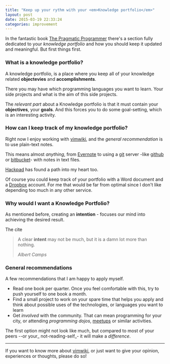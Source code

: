 ```yaml
---
title: "Keep up your rythm with your <em>Knowledge portfolio</em>"
layout: post
date: 2015-03-19 22:33:24
categories: improvement
---
```

In the fantastic book [The Pragmatic Programmer][pragmatic] there's a section fully dedicated to your *knowledge portfolio* and how you should keep it updated and meaningful. But first things first.

### What is a knowledge portfolio?
A knowledge portfolio, is a place where you keep all of your knowledge related **objectevies** and **accomplishments**.

There you may have which programming languages you want to learn. Your side projects and what is the aim of this side projects.

The _relevant part_ about a Knowledge portfolio is that it must contain your **objectives**, your **goals**. And this forces you to do some goal-setting, which is an interesting activity.

### How can I keep track of my knowledge portfolio?
Right now I enjoy working with [vimwiki][vim], and the _general recommendation_  is to use plain-text notes.

This means almost _anything_, from [Evernote][ever] to using a [git][git] server -like [github][github] or [bitbucket][bit]- with notes in text files.

[Hackpad][hack] has found a path into my heart too.

Of course you could keep track of your portfolio with a Word document and a [Dropbox][drop] account. For me that would be far from optimal since I don't like depending too much in any other service.

### Why would I want a Knowledge Portfolio?
As mentioned before, creating an **intention** - focuses our mind into achieving the desired result.

The cite
<blockquote>
<p>
A clear <strong>intent</strong> may not be much, but it is a damn lot more than nothing.
</p>
<footer>
<cite>Albert Camps</cite>
</footer>
</blockquote>

### General recommendations
A few recommendations that I am happy to apply myself.

* Read one book per quarter. Once you feel comfortable with this, try to push yourself to one book a month.
* Find a small project to work on your spare time that helps you apply and think about possible uses of the technologies, or languages you want to learn
* Get _involved_ with the community. That can mean programming for your city, or attending _programming dojos_, [meetups][meet] or similar activities.

The first option might not look like much, but compared to most of your peers --or your_ not-reading-self_- it will make a _difference_.

----

If you want to know more about [vimwiki][vim], or just want to give your opinion, experiences or thoughts, please do so!

[pragmatic]: http://www.amazon.com/The-Pragmatic-Programmer-Journeyman-Master/dp/020161622X
[github]: http://www.github.com
[bit]: http://www.bitbucket.org
[ever]: http://www.evernote.com
[vim]: http://www.github.com/vimwiki/vimwiki
[drop]: http://www.dropbox.com
[git]: http://www.git-scm.com
[hack]: https://hackpad.com/
[meet]: http://www.meetup.com
